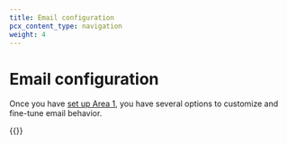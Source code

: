 ```yaml
---
title: Email configuration
pcx_content_type: navigation
weight: 4
---
```


# Email configuration

Once you have [set up Area 1](/email-security/deployment/), you have several options to customize and fine-tune email behavior.

{{<directory-listing>}}